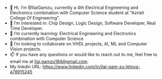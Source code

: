 - 👋 Hi, I’m @IlaiGamzu, currently a 4th Electrical Engineering and Electronics combination with Computer Science student at "Azrieli College Of Engineering".
- 👀 I’m interested in: Chip Design, Logic Design, Software Developer, Real Time Developer.
- 🌱 I’m currently learning: Electrical Engineering and Electronics combination with Computer Science
- 💞️ I’m looking to collaborate on VHDL projects, AI, ML and Computer Vision projects.
- 📫 If you have any questions or would like to reach out to me, feel free to email me at Ilai.gamzu184@gmail.com.
- My linkdin URL: https://www.linkedin.com/in/ilai-gam-zu-letova-a78915245


